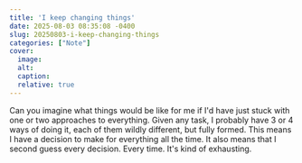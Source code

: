 ```yaml
---
title: 'I keep changing things'
date: 2025-08-03 08:35:08 -0400
slug: 20250803-i-keep-changing-things
categories: ["Note"]
cover: 
  image: 
  alt: 
  caption: 
  relative: true
---
```


Can you imagine what things would be like for me if I'd have just stuck with one or two approaches to everything. Given any task, I probably have 3 or 4 ways of doing it, each of them wildly different, but fully formed. This means I have a decision to make for everything all the time. It also means that I second guess every decision. Every time. It's kind of exhausting.
